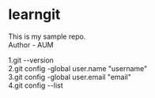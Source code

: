 # learngit
This is my sample repo.
<br>
Author - AUM

1.git --version <br> 
2.git config -global user.name "username" <br>
3.git config -global user.email "email" <br>
4.git config --list <br>
